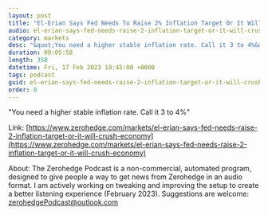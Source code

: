 ```yaml
---
layout: post
title: "El-Erian Says Fed Needs To Raise 2% Inflation Target Or It Will &quot;Crush The Economy&quot;"
audio: el-erian-says-fed-needs-raise-2-inflation-target-or-it-will-crush-economy-0
category: markets
desc: "&quot;You need a higher stable inflation rate. Call it 3 to 4%&quot;"
duration: 00:05:58
length: 358
datetime: Fri, 17 Feb 2023 19:45:00 +0000
tags: podcast
guid: el-erian-says-fed-needs-raise-2-inflation-target-or-it-will-crush-economy-0
order: 0
---
```

&quot;You need a higher stable inflation rate. Call it 3 to 4%&quot;

Link: [https://www.zerohedge.com/markets/el-erian-says-fed-needs-raise-2-inflation-target-or-it-will-crush-economy](https://www.zerohedge.com/markets/el-erian-says-fed-needs-raise-2-inflation-target-or-it-will-crush-economy)

About: The Zerohedge Podcast is a non-commercial, automated program, designed to give people a way to get news from Zerohedge in an audio format.  I am actively working on tweaking and improving the setup to create a better listening experience (February 2023).  Suggestions are welcome: [zerohedgePodcast@outlook.com](mailto:zerohedgePodcast@outlook.com)